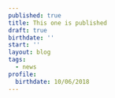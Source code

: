 ```yaml
---
published: true
title: This one is published
draft: true
birthdate: ''
start: ''
layout: blog
tags:
  - news
profile:
  birthdate: 10/06/2018
---
```


